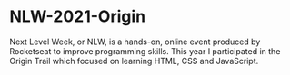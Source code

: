 # NLW-2021-Origin
Next Level Week, or NLW, is a hands-on, online event produced by Rocketseat to improve programming skills. This year I participated in the Origin Trail which focused on learning HTML, CSS and JavaScript.

